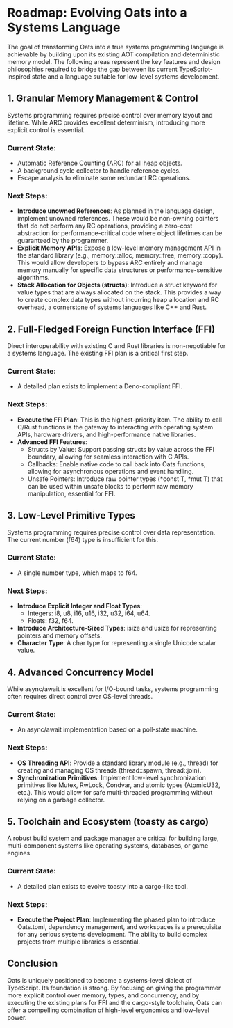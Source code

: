 # Roadmap: Evolving Oats into a Systems Language

The goal of transforming Oats into a true systems programming language is achievable by building upon its existing AOT compilation and deterministic memory model. The following areas represent the key features and design philosophies required to bridge the gap between its current TypeScript-inspired state and a language suitable for low-level systems development.

## 1. Granular Memory Management & Control

Systems programming requires precise control over memory layout and lifetime. While ARC provides excellent determinism, introducing more explicit control is essential.

### Current State:
- Automatic Reference Counting (ARC) for all heap objects.
- A background cycle collector to handle reference cycles.
- Escape analysis to eliminate some redundant RC operations.

### Next Steps:
- **Introduce unowned References**: As planned in the language design, implement unowned references. These would be non-owning pointers that do not perform any RC operations, providing a zero-cost abstraction for performance-critical code where object lifetimes can be guaranteed by the programmer.
- **Explicit Memory APIs**: Expose a low-level memory management API in the standard library (e.g., memory::alloc, memory::free, memory::copy). This would allow developers to bypass ARC entirely and manage memory manually for specific data structures or performance-sensitive algorithms.
- **Stack Allocation for Objects (structs)**: Introduce a struct keyword for value types that are always allocated on the stack. This provides a way to create complex data types without incurring heap allocation and RC overhead, a cornerstone of systems languages like C++ and Rust.

## 2. Full-Fledged Foreign Function Interface (FFI)

Direct interoperability with existing C and Rust libraries is non-negotiable for a systems language. The existing FFI plan is a critical first step.

### Current State:
- A detailed plan exists to implement a Deno-compliant FFI.

### Next Steps:
- **Execute the FFI Plan**: This is the highest-priority item. The ability to call C/Rust functions is the gateway to interacting with operating system APIs, hardware drivers, and high-performance native libraries.
- **Advanced FFI Features**:
  - Structs by Value: Support passing structs by value across the FFI boundary, allowing for seamless interaction with C APIs.
  - Callbacks: Enable native code to call back into Oats functions, allowing for asynchronous operations and event handling.
  - Unsafe Pointers: Introduce raw pointer types (*const T, *mut T) that can be used within unsafe blocks to perform raw memory manipulation, essential for FFI.

## 3. Low-Level Primitive Types

Systems programming requires precise control over data representation. The current number (f64) type is insufficient for this.

### Current State:
- A single number type, which maps to f64.

### Next Steps:
- **Introduce Explicit Integer and Float Types**:
  - Integers: i8, u8, i16, u16, i32, u32, i64, u64.
  - Floats: f32, f64.
- **Introduce Architecture-Sized Types**: isize and usize for representing pointers and memory offsets.
- **Character Type**: A char type for representing a single Unicode scalar value.

## 4. Advanced Concurrency Model

While async/await is excellent for I/O-bound tasks, systems programming often requires direct control over OS-level threads.

### Current State:
- An async/await implementation based on a poll-state machine.

### Next Steps:
- **OS Threading API**: Provide a standard library module (e.g., thread) for creating and managing OS threads (thread::spawn, thread::join).
- **Synchronization Primitives**: Implement low-level synchronization primitives like Mutex, RwLock, Condvar, and atomic types (AtomicU32, etc.). This would allow for safe multi-threaded programming without relying on a garbage collector.

## 5. Toolchain and Ecosystem (toasty as cargo)

A robust build system and package manager are critical for building large, multi-component systems like operating systems, databases, or game engines.

### Current State:
- A detailed plan exists to evolve toasty into a cargo-like tool.

### Next Steps:
- **Execute the Project Plan**: Implementing the phased plan to introduce Oats.toml, dependency management, and workspaces is a prerequisite for any serious systems development. The ability to build complex projects from multiple libraries is essential.

## Conclusion

Oats is uniquely positioned to become a systems-level dialect of TypeScript. Its foundation is strong. By focusing on giving the programmer more explicit control over memory, types, and concurrency, and by executing the existing plans for FFI and the cargo-style toolchain, Oats can offer a compelling combination of high-level ergonomics and low-level power.
